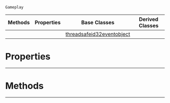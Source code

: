  `Gameplay`

|Methods|Properties|Base Classes|Derived Classes|
|---|---|---|---|
| | |[threadsafeid32eventobject](https://plasmaengine.github.io/PlasmaDocs/Plasma1/C++/code_reference/class_reference/threadsafeid32eventobject.md)| |


 #  Properties


---  
 #  Methods


---  
 

 